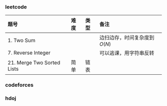 ### leetcode

|题号|难度|类型|备注|
|:--|:--|:--|:--|
|1. Two Sum|||边扫边存，时间复杂度到 $O(N)$ |
|7. Reverse Integer|||可以逃课，用字符串反转|
|21. Merge Two Sorted Lists|简单|链表||

### codeforces

### hdoj

